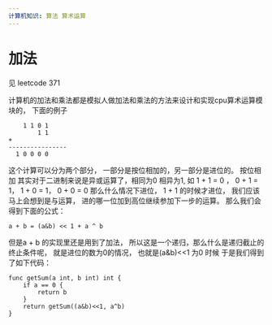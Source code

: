 ```yaml
---
计算机知识: 算法 算术运算
---
```


# 加法
见 leetcode 371

计算机的加法和乘法都是模拟人做加法和乘法的方法来设计和实现cpu算术运算模块的， 下面的例子

```
	1 1 0 1
		1 1
+
----------------
  1 0 0 0 0 
```
这个计算可以分为两个部分， 一部分是按位相加的，另一部分是进位的。
按位相加 其实对于二进制来说是异或运算了，相同为0 相异为1,  如 1 + 1 = 0 ， 0 + 1 = 1， 1 + 0 = 1， 0 + 0 = 0
那么什么情况下进位， 1 + 1 的时候才进位， 我们应该马上会想到是与运算， 进的哪一位加到高位继续参加下一步的运算。
那么我们会得到下面的公式：

`a + b = (a&b) << 1 + a ^ b`

但是a + b 的实现里还是用到了加法， 所以这是一个递归，那么什么是递归截止的终止条件呢， 就是进位的数为0的情况， 也就是(a&b)<<1 为0 时候
于是我们得到了如下代码：
```
func getSum(a int, b int) int {
    if a == 0 {
        return b
    }
    return getSum((a&b)<<1, a^b)
}
```




